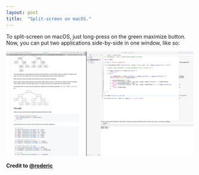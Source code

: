 ```yaml
---
layout: post
title:  "Split-screen on macOS."
---
```


To split-screen on macOS, just long-press on the green maximize button. Now, you can put two applications side-by-side in one window, like so:

![split-screen](/img/split-screen/split.png)

**Credit to [@roderic](https://twitter.com/roderic)**
